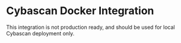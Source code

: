 # Cybascan Docker Integration

This integration is not production ready, and should be used for local Cybascan deployment only.
